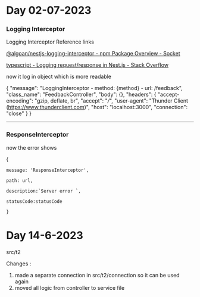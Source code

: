 # Day 02-07-2023

### Logging Interceptor

Logging Interceptor Reference links

[@algoan/nestjs-logging-interceptor - npm Package Overview - Socket](https://socket.dev/npm/package/@algoan/nestjs-logging-interceptor)

[typescript - Logging request/response in Nest.js - Stack Overflow](https://stackoverflow.com/questions/55093055/logging-request-response-in-nest-js)

now it log in object which is more readable

{
  "message": "LoggingInterceptor - method: {method} -  url: /feedback",
  "class_name": "FeedbackController",
  "body": {},
  "headers": {
    "accept-encoding": "gzip, deflate, br",
    "accept": "*/*",
    "user-agent": "Thunder Client (https://www.thunderclient.com)",
    "host": "localhost:3000",
    "connection": "close"
  }
}

---

### ResponseInterceptor

now the error shows 

{

    message: 'ResponseInterceptor',

    path: url,

    description:`Server error `,

    statusCode:statusCode

    }

# Day 14-6-2023

src/t2

Changes :

1. made a separate connection in src/t2/connection so it can be used again
2. moved all logic from controller to service file
